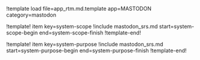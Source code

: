 !template load file=app_rtm.md.template app=MASTODON category=mastodon

!template! item key=system-scope
!include mastodon_srs.md start=system-scope-begin end=system-scope-finish
!template-end!

!template! item key=system-purpose
!include mastodon_srs.md start=system-purpose-begin end=system-purpose-finish
!template-end!